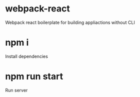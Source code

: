 # webpack-react
Webpack react boilerplate for building appliactions without CLI
# npm i
Install dependencies
# npm run start 
Run server

